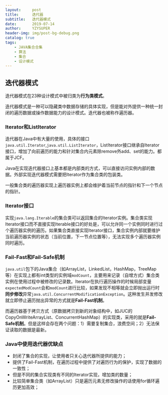 ```yaml
---
layout:     post
title:      迭代器
subtitle:   迭代器模式
date:       2019-07-14
author:     YZYSUPER
header-img: img/post-bg-debug.png
catalog: true
tags:
    - JAVA集合合集
    - 算法
    - 集合
    - 设计模式
---
```


## 迭代器模式

迭代器模式在23种设计模式中被归类为**行为类模式**。

迭代器模式是一种可以隐藏类中数据存储的具体实现，但是能对外提供一种统一封闭的遍历数据或操作数据能力的设计模式。迭代器也被称作遍历器。

### Iterator和ListIterator

迭代器在Java中有大量的使用，具体的接口`java.util.Iterator`,`java.util.ListIterator`，ListIterator接口继承自Iterator接口，增加了向前遍历的能力和针对集合内元素除remove外add、set的能力。都属于JCF。

Java在实现迭代器接口上基本都是内部类的方式，可以直接访问实例内部的数据。外部实现迭代器模式需要把Iterator作为集合类的包装类。

一般集合类的遍历器实现上遍历器实例上都会维护着当前节点的指针和下一个节点的指针。

### Iterator接口

实现`java.lang.Iterable`的集合类可以返回集合的Iterator实例。集合类实现Iterator接口而不直接实现Iterable接口的好处是，可以允许同一个实例同时进行过个遍历器实例的遍历。如果集合类直接实现Iterator接口，集合实例内部就要维护当前遍历器实例的状态（当前位置，下一节点位置等），无法实现多个遍历器实例同时遍历。

### Fail-Fast和Fail-Safe机制

`java.util`包下的Java集合（如ArrayList，LinkedList，HashMap，TreeMap等）在实现上都有int类型的实例域`modCount`，主要用来记录（自增方式）集合类实例在使用过程中被修改的记录数。Iterator在执行遍历操作的时候局部变量`expectedModCount`会和`modCount`进行比较，如果发现不相等就会立即抛出运行时**同步修改**异常`java.util.ConcurrentModificationException`。这种发生并发修改就立即停止遍历抛出异常的方式就是**Fail-Fast机制**。

而遍历器基于拷贝方式（原数据拷贝到新的对象结构中，如JUC的CopyOnWriteArrayList、ConcurrentHashMap）的实现类，采用的就是**Fail-Safe机制**。但是这样会存在两个问题：1）需要复制集合，浪费空间；2）无法保证读取的数据是最新。

### Java中使用迭代器优缺点

* 封闭了集合的实现，让使用者只关心迭代器所提供的能力；
* 提供了Fail-Fast机制，在遍历过程中提供了对遍历行为的保护，实现了数据的一致性；
* 但是不同的集合实现类有不同的Iterator实现，增加类的数量；
* 比较简单集合类（如ArrayList）只是遍历元素无修改操作的话使用for循环遍历更加高效；